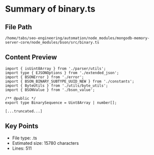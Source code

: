 # Summary of binary.ts
  
## File Path
`/home/tabs/seo-engineering/automation/node_modules/mongodb-memory-server-core/node_modules/bson/src/binary.ts`

## Content Preview
```
import { isUint8Array } from './parser/utils';
import type { EJSONOptions } from './extended_json';
import { BSONError } from './error';
import { BSON_BINARY_SUBTYPE_UUID_NEW } from './constants';
import { ByteUtils } from './utils/byte_utils';
import { BSONValue } from './bson_value';

/** @public */
export type BinarySequence = Uint8Array | number[];

[...truncated...]
```

## Key Points
- File type: .ts
- Estimated size: 15780 characters
- Lines: 511
